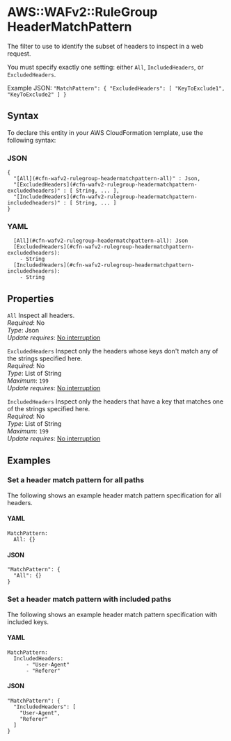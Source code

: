 # AWS::WAFv2::RuleGroup HeaderMatchPattern<a name="aws-properties-wafv2-rulegroup-headermatchpattern"></a>

The filter to use to identify the subset of headers to inspect in a web request\. 

You must specify exactly one setting: either `All`, `IncludedHeaders`, or `ExcludedHeaders`\.

Example JSON: `"MatchPattern": { "ExcludedHeaders": [ "KeyToExclude1", "KeyToExclude2" ] }` 

## Syntax<a name="aws-properties-wafv2-rulegroup-headermatchpattern-syntax"></a>

To declare this entity in your AWS CloudFormation template, use the following syntax:

### JSON<a name="aws-properties-wafv2-rulegroup-headermatchpattern-syntax.json"></a>

```
{
  "[All](#cfn-wafv2-rulegroup-headermatchpattern-all)" : Json,
  "[ExcludedHeaders](#cfn-wafv2-rulegroup-headermatchpattern-excludedheaders)" : [ String, ... ],
  "[IncludedHeaders](#cfn-wafv2-rulegroup-headermatchpattern-includedheaders)" : [ String, ... ]
}
```

### YAML<a name="aws-properties-wafv2-rulegroup-headermatchpattern-syntax.yaml"></a>

```
  [All](#cfn-wafv2-rulegroup-headermatchpattern-all): Json
  [ExcludedHeaders](#cfn-wafv2-rulegroup-headermatchpattern-excludedheaders): 
    - String
  [IncludedHeaders](#cfn-wafv2-rulegroup-headermatchpattern-includedheaders): 
    - String
```

## Properties<a name="aws-properties-wafv2-rulegroup-headermatchpattern-properties"></a>

`All`  <a name="cfn-wafv2-rulegroup-headermatchpattern-all"></a>
Inspect all headers\.   
*Required*: No  
*Type*: Json  
*Update requires*: [No interruption](https://docs.aws.amazon.com/AWSCloudFormation/latest/UserGuide/using-cfn-updating-stacks-update-behaviors.html#update-no-interrupt)

`ExcludedHeaders`  <a name="cfn-wafv2-rulegroup-headermatchpattern-excludedheaders"></a>
Inspect only the headers whose keys don't match any of the strings specified here\.   
*Required*: No  
*Type*: List of String  
*Maximum*: `199`  
*Update requires*: [No interruption](https://docs.aws.amazon.com/AWSCloudFormation/latest/UserGuide/using-cfn-updating-stacks-update-behaviors.html#update-no-interrupt)

`IncludedHeaders`  <a name="cfn-wafv2-rulegroup-headermatchpattern-includedheaders"></a>
Inspect only the headers that have a key that matches one of the strings specified here\.   
*Required*: No  
*Type*: List of String  
*Maximum*: `199`  
*Update requires*: [No interruption](https://docs.aws.amazon.com/AWSCloudFormation/latest/UserGuide/using-cfn-updating-stacks-update-behaviors.html#update-no-interrupt)

## Examples<a name="aws-properties-wafv2-rulegroup-headermatchpattern--examples"></a>



### Set a header match pattern for all paths<a name="aws-properties-wafv2-rulegroup-headermatchpattern--examples--Set_a_header_match_pattern_for_all_paths_"></a>

The following shows an example header match pattern specification for all headers\. 

#### YAML<a name="aws-properties-wafv2-rulegroup-headermatchpattern--examples--Set_a_header_match_pattern_for_all_paths_--yaml"></a>

```
MatchPattern:
  All: {}
```

#### JSON<a name="aws-properties-wafv2-rulegroup-headermatchpattern--examples--Set_a_header_match_pattern_for_all_paths_--json"></a>

```
"MatchPattern": {
  "All": {}
}
```

### Set a header match pattern with included paths<a name="aws-properties-wafv2-rulegroup-headermatchpattern--examples--Set_a_header_match_pattern_with_included_paths_"></a>

The following shows an example header match pattern specification with included keys\. 

#### YAML<a name="aws-properties-wafv2-rulegroup-headermatchpattern--examples--Set_a_header_match_pattern_with_included_paths_--yaml"></a>

```
MatchPattern:
  IncludedHeaders:
      - "User-Agent"
      - "Referer"
```

#### JSON<a name="aws-properties-wafv2-rulegroup-headermatchpattern--examples--Set_a_header_match_pattern_with_included_paths_--json"></a>

```
"MatchPattern": {
  "IncludedHeaders": [
    "User-Agent",
    "Referer"
  ]
}
```